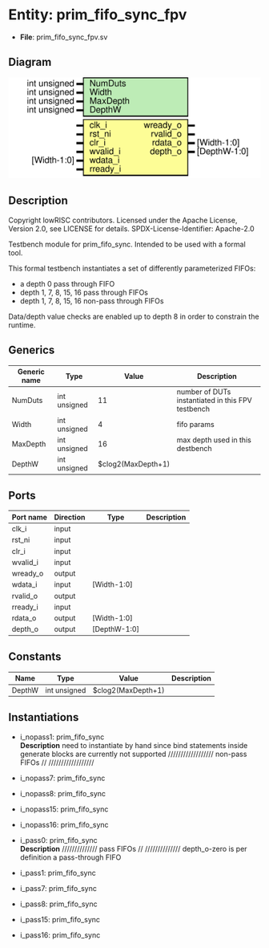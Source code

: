 # Entity: prim_fifo_sync_fpv

- **File**: prim_fifo_sync_fpv.sv
## Diagram

![Diagram](prim_fifo_sync_fpv.svg "Diagram")
## Description

 Copyright lowRISC contributors.
 Licensed under the Apache License, Version 2.0, see LICENSE for details.
 SPDX-License-Identifier: Apache-2.0

 Testbench module for prim_fifo_sync.
 Intended to be used with a formal tool.

 This formal testbench instantiates a set of differently parameterized FIFOs:

  - a depth 0 pass through FIFO
  - depth 1, 7, 8, 15, 16 pass through FIFOs
  - depth 1, 7, 8, 15, 16 non-pass through FIFOs

 Data/depth value checks are enabled up to depth 8 in order to constrain the
 runtime.

## Generics

| Generic name | Type         | Value              | Description                                         |
| ------------ | ------------ | ------------------ | --------------------------------------------------- |
| NumDuts      | int unsigned | 11                 |  number of DUTs instantiated in this FPV testbench  |
| Width        | int unsigned | 4                  |  fifo params                                        |
| MaxDepth     | int unsigned | 16                 |  max depth used in this destbench                   |
| DepthW       | int unsigned | $clog2(MaxDepth+1) |                                                     |
## Ports

| Port name | Direction | Type         | Description |
| --------- | --------- | ------------ | ----------- |
| clk_i     | input     |              |             |
| rst_ni    | input     |              |             |
| clr_i     | input     |              |             |
| wvalid_i  | input     |              |             |
| wready_o  | output    |              |             |
| wdata_i   | input     | [Width-1:0]  |             |
| rvalid_o  | output    |              |             |
| rready_i  | input     |              |             |
| rdata_o   | output    | [Width-1:0]  |             |
| depth_o   | output    | [DepthW-1:0] |             |
## Constants

| Name   | Type         | Value              | Description |
| ------ | ------------ | ------------------ | ----------- |
| DepthW | int unsigned | $clog2(MaxDepth+1) |             |
## Instantiations

- i_nopass1: prim_fifo_sync
</br>**Description**
 need to instantiate by hand since bind statements inside
 generate blocks are currently not supported
//////////////////
 non-pass FIFOs //
//////////////////

- i_nopass7: prim_fifo_sync
- i_nopass8: prim_fifo_sync
- i_nopass15: prim_fifo_sync
- i_nopass16: prim_fifo_sync
- i_pass0: prim_fifo_sync
</br>**Description**
//////////////
 pass FIFOs //
//////////////
 depth_o-zero is per definition a pass-through FIFO

- i_pass1: prim_fifo_sync
- i_pass7: prim_fifo_sync
- i_pass8: prim_fifo_sync
- i_pass15: prim_fifo_sync
- i_pass16: prim_fifo_sync
